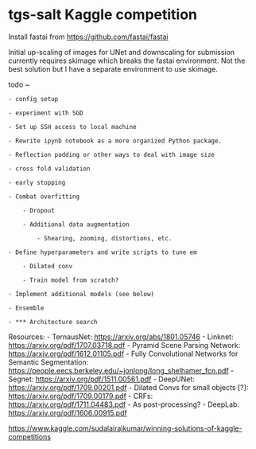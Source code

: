 # tgs-salt Kaggle competition

Install fastai from https://github.com/fastai/fastai

Initial up-scaling of images for UNet and downscaling for submission currently requires skimage which breaks the fastai
environment. Not the best solution but I have a separate environment to use skimage.

todo ~

	- config setup

	- experiment with SGD

	- Set up SSH access to local machine

	- Rewrite ipynb notebook as a more organized Python package.

	- Reflection padding or other ways to deal with image size

	- cross fold validation

	- early stopping

	- Combat overfitting
	
		- Dropout
		
		- Additional data augmentation
		
			- Shearing, zooming, distortions, etc.
			
	- Define hyperparameters and write scripts to tune em
	
		- Dilated conv
		
		- Train model from scratch?
		
	- Implement additional models (see below)
	
	- Ensemble
	
	- *** Architecture search


Resources:
	- TernausNet: https://arxiv.org/abs/1801.05746
	- Linknet: https://arxiv.org/pdf/1707.03718.pdf
	- Pyramid Scene Parsing Network: https://arxiv.org/pdf/1612.01105.pdf
	- Fully Convolutional Networks for Semantic Segmentation: https://people.eecs.berkeley.edu/~jonlong/long_shelhamer_fcn.pdf
	- Segnet: https://arxiv.org/pdf/1511.00561.pdf
	- DeepUNet: https://arxiv.org/pdf/1709.00201.pdf
	- Dilated Convs for small objects [?]: https://arxiv.org/pdf/1709.00179.pdf
	- CRFs: https://arxiv.org/pdf/1711.04483.pdf
		- As post-processing?
	- DeepLab: https://arxiv.org/pdf/1606.00915.pdf

https://www.kaggle.com/sudalairajkumar/winning-solutions-of-kaggle-competitions

